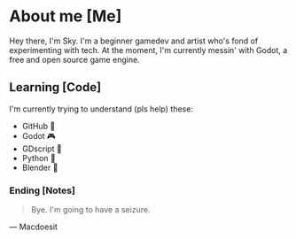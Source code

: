 # About me [Me]

Hey there, I'm Sky. 
I'm a beginner gamedev and artist who's fond of experimenting with tech. At the moment, I'm currently messin' with Godot, a free and open source game engine.

<!-- ![An image of purple-red tinted clouds in a pixel art style.]
(Add an image here later. Figure out first how to host an image in GitHub.)
-->

## Learning [Code]

I'm currently trying to understand (pls help) these:
- GitHub 🤖
- Godot 🎮
- GDscript 📑
- Python 🐍
- Blender 🧊

### Ending [Notes]


> Bye.
> I'm going to have a seizure.

— Macdoesit
